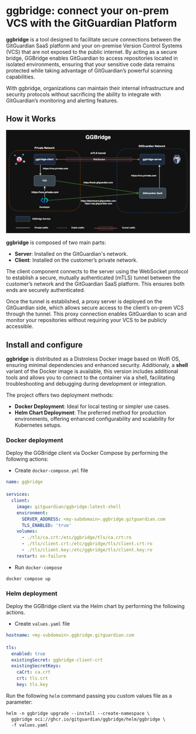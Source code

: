 # ggbridge: connect your on-prem VCS with the GitGuardian Platform

**ggbridge** is a tool designed to facilitate secure connections between the GitGuardian SaaS platform and your on-premise Version Control Systems (VCS) that are not exposed to the public internet. By acting as a secure bridge, GGBridge enables GitGuardian to access repositories located in isolated environments, ensuring that your sensitive code data remains protected while taking advantage of GitGuardian’s powerful scanning capabilities.

With ggbridge, organizations can maintain their internal infrastructure and security protocols without sacrificing the ability to integrate with GitGuardian’s monitoring and alerting features.

## How it Works

![ggbridge](./docs/images/ggbridge.drawio.png)

**ggbridge** is composed of two main parts:

- **Server**: Installed on the GitGuardian's network.
- **Client**: Installed on the customer’s private network.

The client component connects to the server using the WebSocket protocol to establish a secure, mutually authenticated (mTLS) tunnel between the customer’s network and the GitGuardian SaaS platform. This ensures both ends are securely authenticated.

Once the tunnel is established, a proxy server is deployed on the GitGuardian side, which allows secure access to the client’s on-prem VCS through the tunnel. This proxy connection enables GitGuardian to scan and monitor your repositories without requiring your VCS to be publicly accessible.

## Install and configure

**ggbridge** is distributed as a Distroless Docker image based on Wolfi OS, ensuring minimal dependencies and enhanced security.
Additionaly, a **shell** variant of the Docker image is available, this version includes additional tools and allows you to connect to the container via a shell, facilitating troubleshooting and debugging during development or integration.

The project offers two deployment methods:

- **Docker Deployment**: Ideal for local testing or simpler use cases.
- **Helm Chart Deployment**: The preferred method for production environments, offering enhanced configurability and scalability for Kubernetes setups.

### Docker deployment

Deploy the GGBridge client via Docker Compose by performing the following actions:

- Create `docker-compose.yml` file

```yaml
name: ggbridge

services:
  client:
    image: gitguardian/ggbridge:latest-shell
    environment:
      SERVER_ADDRESS: <my-subdomain>.ggbridge.gitguardian.com
      TLS_ENABLED: 'true'
    volumes:
      - ./tls/ca.crt:/etc/ggbridge/tls/ca.crt:ro
      - ./tls/client.crt:/etc/ggbridge/tls/client.crt:ro
      - ./tls/client.key:/etc/ggbridge/tls/client.key:ro
    restart: on-failure
```

- Run `docker-compose`

```shell
docker compose up
```

### Helm deployment

Deploy the GGBridge client via the Helm chart by performing the following actions.

- Create `values.yaml` file

```yaml
hostname: <my-subdomain>.ggbridge.gitguardian.com

tls:
  enabled: true
  existingSecret: ggbridge-client-crt
  existingSecretKeys:
    caCrt: ca.crt
    crt: tls.crt
    key: tls.key
```

Run the following `helm` command passing you custom values file as a parameter:

```shell
helm -n ggbridge upgrade --install --create-namespace \
  ggbridge oci://ghcr.io/gitguardian/ggbridge/helm/ggbridge \
  -f values.yaml
```
